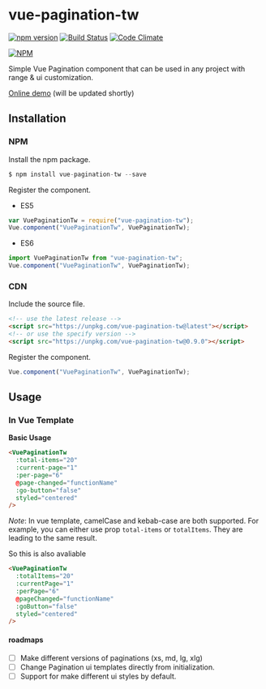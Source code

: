 # vue-pagination-tw

[![npm version](https://badge.fury.io/js/vue-pagination-tw.svg)](https://badge.fury.io/js/vue-pagination-tw) [![Build Status](https://travis-ci.org/anburocky3/vue-pagination-tw.svg?branch=main)](https://travis-ci.org/anburocky3/vue-pagination-tw) [![Code Climate](https://codeclimate.com/github/anburocky3/vue-pagination-tw/badges/gpa.svg)](https://codeclimate.com/github/anburocky3/vue-pagination-tw)

[![NPM](https://nodei.co/npm/vue-pagination-tw.png)](https://nodei.co/npm/vue-pagination-tw/)

Simple Vue Pagination component that can be used in any project with range &amp; ui customization.

[Online demo](#) (will be updated shortly)

## Installation

### NPM

Install the npm package.

```js
$ npm install vue-pagination-tw --save
```

Register the component.

- ES5

```js
var VuePaginationTw = require("vue-pagination-tw");
Vue.component("VuePaginationTw", VuePaginationTw);
```

- ES6

```js
import VuePaginationTw from "vue-pagination-tw";
Vue.component("VuePaginationTw", VuePaginationTw);
```

### CDN

Include the source file.

```html
<!-- use the latest release -->
<script src="https://unpkg.com/vue-pagination-tw@latest"></script>
<!-- or use the specify version -->
<script src="https://unpkg.com/vue-pagination-tw@0.9.0"></script>
```

Register the component.

```js
Vue.component("VuePaginationTw", VuePaginationTw);
```

## Usage

### In Vue Template

**Basic Usage**

```html
<VuePaginationTw
  :total-items="20"
  :current-page="1"
  :per-page="6"
  @page-changed="functionName"
  :go-button="false"
  styled="centered"
/>
```

_Note_: In vue template, camelCase and kebab-case are both supported. For example, you can either use prop `total-items` or `totalItems`. They are leading to the same result.

So this is also avaliable

```html
<VuePaginationTw
  :totalItems="20"
  :currentPage="1"
  :perPage="6"
  @pageChanged="functionName"
  :goButton="false"
  styled="centered"
/>
```

#### roadmaps

- [ ] Make different versions of paginations (xs, md, lg, xlg)
- [ ] Change Pagination ui templates directly from initialization.
- [ ] Support for make different ui styles by default.
